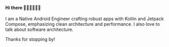 #### Hi there 👋🏾👋🏽👋🏽
I am a Native Android Engineer crafting robust apps with Kotlin and Jetpack Compose, emphasizing clean architecture and performance. I also love to talk about software architecture. 

Thanks for stopping by!
